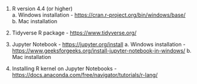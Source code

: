 1. R version 4.4 (or higher)<br>
   a. Windows installation - https://cran.r-project.org/bin/windows/base/<br>
   b. Mac installation<br>

2. Tidyverse R package - https://www.tidyverse.org/

3. Jupyter Notebook - https://jupyter.org/install
   a. Windows installation - https://www.geeksforgeeks.org/install-jupyter-notebook-in-windows/
   b. Mac installation

4. Installing R kernel on Jupyter Notebooks - https://docs.anaconda.com/free/navigator/tutorials/r-lang/

